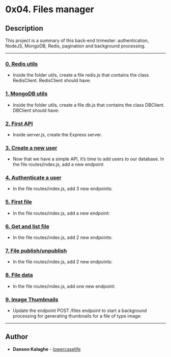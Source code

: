 # 0x04. Files manager

## Description

This project is a summary of this back-end trimester: authentication, NodeJS, MongoDB, Redis, pagination and background processing.

---

### [0. Redis utils](./utils/redis.js)

- Inside the folder utils, create a file redis.js that contains the class RedisClient. RedisClient should have:

### [1. MongoDB utils](./utils/db.js)

- Inside the folder utils, create a file db.js that contains the class DBClient. DBClient should have:

### [2. First API](./server.js)

- Inside server.js, create the Express server.

### [3. Create a new user](./routes/index.js)

- Now that we have a simple API, it’s time to add users to our database. In the file routes/index.js, add a new endpoint

### [4. Authenticate a user](./routes/index.js)

- In the file routes/index.js, add 3 new endpoints:

### [5. First file](./routes/index.js)

- In the file routes/index.js, add a new endpoint:

### [6. Get and list file](./routes/index.js)

- In the file routes/index.js, add 2 new endpoints:

### [7. File publish/unpublish](./routes/index.js)

- In the file routes/index.js, add 2 new endpoints:

### [8. File data](./routes/index.js)

- In the file routes/index.js, add one new endpoint:

### [9. Image Thumbnails ](./controllers/FilesController.js)

- Update the endpoint POST /files endpoint to start a background processing for generating thumbnails for a file of type image:

---

## Author

- **Danson Kalaghe** - [lowercaselife](https://github.com/lowercaselife)
